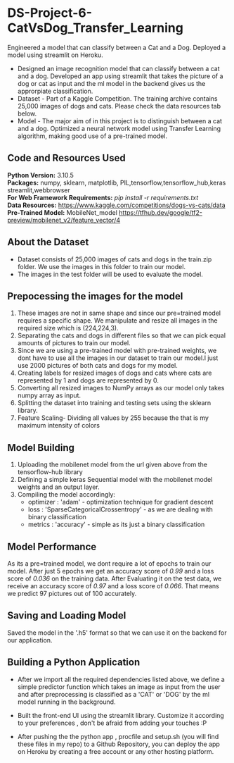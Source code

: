 # DS-Project-6-CatVsDog_Transfer_Learning
Engineered a model that can classify between a Cat and a Dog. Deployed a model using streamlit on Heroku.

* Designed an image recognition model that can classify between a cat and a dog. Developed an app using streamlit that takes the picture of a dog or cat as input and the ml model in the backend gives us the approrpiate classification.
* Dataset - Part of a Kaggle Competition. The training archive contains 25,000 images of dogs and cats. Please check the data resources tab below.
* Model - The major aim of in this project is to distinguish between a cat and a dog. Optimized a neural network model using Transfer Learning algorithm, making good use of a pre-trained model.

## Code and Resources Used ##
**Python Version:** 3.10.5 <br />
**Packages:**  numpy, sklearn, matplotlib, PIL,tensorflow,tensorflow_hub,keras streamlit,webbrowser <br />
**For Web Framework Requirements:** _pip install -r requirements.txt_ <br />
**Data Resources:** <https://www.kaggle.com/competitions/dogs-vs-cats/data> <br />
**Pre-Trained Model:** MobileNet_model <https://tfhub.dev/google/tf2-preview/mobilenet_v2/feature_vector/4>

## About the Dataset ##
- Dataset consists of 25,000 images of cats and dogs in the train.zip folder. We use the images in this folder to train our model. 
- The images in the test folder will be used to evaluate the model.

## Prepocessing the images for the model ## 
1. These images are not in same shape and since our pre=trained model requires a specific shape. We manipulate and resize all images in the required size which is (224,224,3).
2. Separating the cats and dogs in different files so that we can pick equal amounts of pictures to train our model.
3. Since we are using a pre-trained model with pre-trained weights, we dont have to use all the images in our dataset to train our model.I just use 2000 pictures of both cats and dogs for my model.
4. Creating labels for resized images of dogs and cats where cats are represented by 1 and dogs are represented by 0.
5. Converting all resized images to NumPy arrays as our model only takes numpy array as input.
6. Splitting the dataset into training and testing sets using the sklearn library.
7. Feature Scaling- Dividing all values by 255 because the that is my maximum intensity of colors

## Model Building ##
1. Uploading the mobilenet model from the url given above from the tensorflow-hub library 
2. Defining a simple keras Sequential model with the mobilenet model weights and an output layer.
3. Compiling the model accordingly:
    - optimizer : 'adam' - optimization technique for gradient descent
    - loss : 'SparseCategoricalCrossentropy' - as we are dealing with binary classification
    - metrics : 'accuracy' - simple as its just a binary classification

## Model Performance ##
As its a pre=trained model, we dont require a lot of epochs to train our model. After just 5 epochs we get an accuracy score of *0.99* and a loss score of *0.036* on the training data.
After Evaluating it on the test data, we receive an accuracy score of *0.97* and a loss score of *0.066*. That means we predict 97 pictures out of 100 accurately.

## Saving and Loading Model ##
Saved the model in the '.h5' format so that we can use it on the backend for our application.

## Building a Python Application ##
- After we import all the required dependencies listed above, we define a simple predictor function which takes an image as input from the user and after preprocessing is classified as a 'CAT' or 'DOG' by the ml model running in the background.

- Built the front-end UI using the streamlit library. Customize it according to your preferences , don't be afraid from adding your touches :P

- After pushing the the python app , procfile and setup.sh (you will find these files in my repo) to a Github Repository, you can deploy the app on Heroku by creating a free account or any other hosting platform.


